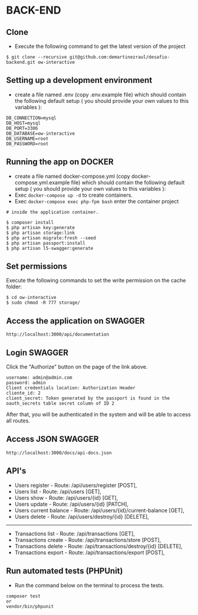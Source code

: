 # BACK-END

## Clone
* Execute the following command to get the latest version of the project
```
$ git clone --recursive git@github.com:demartinezraul/desafio-backend.git ow-interactive
```

## Setting up a development environment

* create a file named .env (copy .env.example file) which should contain the following default setup ( you should provide your own values to this variables ):
```
DB_CONNECTION=mysql
DB_HOST=mysql
DB_PORT=3306
DB_DATABASE=ow-interactive
DB_USERNAME=root
DB_PASSWORD=root
```

## Running the app on DOCKER

* create a file named docker-compose.yml (copy docker-compose.yml.example file) which should contain the following default setup ( you should provide your own values to this variables ):
* Exec `docker-compose up -d` to create containers.
* Exec `docker-compose exec php-fpm bash` enter the container project
```
# inside the application container.

$ composer install
$ php artisan key:generate
$ php artisan storage:link
$ php artisan migrate:fresh --seed
$ php artisan passport:install
$ php artisan l5-swagger:generate

```

## Set permissions
Execute the following commands to set the write permission on the cache folder:
```
$ cd ow-interactive
$ sudo chmod -R 777 storage/
```
## Access the application on SWAGGER

```
http://localhost:3000/api/documentation
```

## Login SWAGGER
Click the "Authorize" button on the page of the link above.
 
```
username: admin@admin.com
password: admin
Client credentials location: Authorization Header
cliente_id: 2
client_secret: Token generated by the passport is found in the oauth_secrets table secret column of ID 2
```
After that, you will be authenticated in the system and will be able to access all routes.

## Access JSON SWAGGER

```
http://localhost:3000/docs/api-docs.json
```

## API's

* Users register - Route: /api/users/register [POST],
* Users list - Route: /api/users [GET],
* Users show - Route: /api/users/{id} [GET],
* Users update - Route: /api/users/{id} [PATCH],
* Users current balance - Route: /api/users/{id}/current-balance [GET],
* Users delete - Route: /api/users/destroy/{id} [DELETE],
---
* Transactions list - Route: /api/transactions [GET],
* Transactions create - Route: /api/transactions/store [POST],
* Transactions delete - Route: /api/transactions/destroy/{id} [DELETE],
* Transactions export - Route: /api/transactions/export [POST],

## Run automated tests (PHPUnit)
* Run the command below on the terminal to process the tests.
``` 
composer test
or
vendor/bin/phpunit
```
